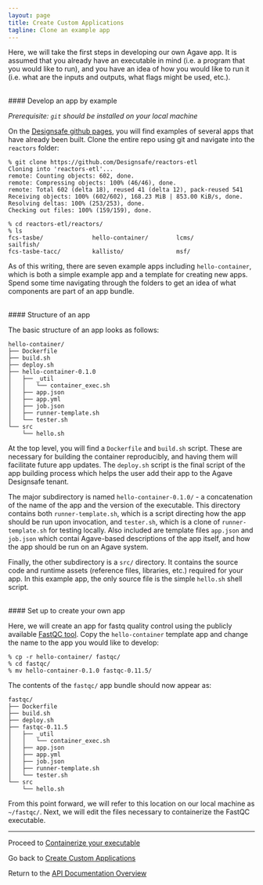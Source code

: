 ```yaml
---
layout: page
title: Create Custom Applications
tagline: Clone an example app
---
```


Here, we will take the first steps in developing our own Agave app. It is assumed
that you already have an executable in mind (i.e. a program that you would like
to run), and you have an idea of how you would like to run it (i.e. what are the
inputs and outputs, what flags might be used, etc.).

<br>
#### Develop an app by example

*Prerequisite: `git` should be installed on your local machine*

On the [Designsafe github pages](https://github.com/Designsafe/reactors-etl),
you will find examples of several apps that have already
been built. Clone the entire repo using git and navigate into the `reactors` folder:
```
% git clone https://github.com/Designsafe/reactors-etl
Cloning into 'reactors-etl'...
remote: Counting objects: 602, done.
remote: Compressing objects: 100% (46/46), done.
remote: Total 602 (delta 18), reused 41 (delta 12), pack-reused 541
Receiving objects: 100% (602/602), 168.23 MiB | 853.00 KiB/s, done.
Resolving deltas: 100% (253/253), done.
Checking out files: 100% (159/159), done.

% cd reactors-etl/reactors/
% ls
fcs-tasbe/              hello-container/        lcms/                   sailfish/
fcs-tasbe-tacc/         kallisto/               msf/
```

As of this writing, there are seven example apps including `hello-container`,
which is both a simple example app and a template for creating new apps. Spend 
some time navigating through the folders to get an idea of what components are
part of an app bundle.

<br> 
#### Structure of an app

The basic structure of an app looks as follows:
```
hello-container/
├── Dockerfile
├── build.sh
├── deploy.sh
├── hello-container-0.1.0
│   ├── _util
│   │   └── container_exec.sh
│   ├── app.json
│   ├── app.yml
│   ├── job.json
│   ├── runner-template.sh
│   └── tester.sh
└── src
    └── hello.sh
```

At the top level, you will find a `Dockerfile` and `build.sh` script. These are
necessary for building the container reproducibly, and having them will facilitate 
future app updates. The `deploy.sh` script is the final script of the app building
process which helps the user add their app to the Agave Designsafe tenant.

The major subdirectory is named `hello-container-0.1.0/` - a concatenation of the
name of the app and the version of the executable. This directory contains both 
`runner-template.sh`, which is a script directing how the app should be run upon
invocation, and `tester.sh`, which is a clone of `runner-template.sh` for testing
locally. Also included are template files `app.json` and `job.json` which contai
Agave-based descriptions of the app itself, and how the app should be run on an
Agave system.

Finally, the other subdirectory is a `src/` directory. It contains the source
code and runtime assets (reference files, libraries, etc.) required for your app.
In this example app, the only source file is the simple `hello.sh` shell script.


<br>
#### Set up to create your own app

Here, we will create an app for fastq quality control using the publicly available
[FastQC tool](https://www.bioinformatics.babraham.ac.uk/projects/fastqc/).
Copy the `hello-container` template app and change the name to the app you would
like to develop:
```
% cp -r hello-container/ fastqc/
% cd fastqc/
% mv hello-container-0.1.0 fastqc-0.11.5/
```

The contents of the `fastqc/` app bundle should now appear as:
```
fastqc/
├── Dockerfile
├── build.sh
├── deploy.sh
├── fastqc-0.11.5
│   ├── _util
│   │   └── container_exec.sh
│   ├── app.json
│   ├── app.yml
│   ├── job.json
│   ├── runner-template.sh
│   └── tester.sh
└── src
    └── hello.sh
```

From this point forward, we will refer to this location on our local machine
as `~/fastqc/`. Next, we will edit the files necessary to containerize the FastQC
executable.


---
Proceed to [Containerize your executable](create_app_02.md)

Go back to [Create Custom Applications](create_app.md)

Return to the [API Documentation Overview](../index.md)
